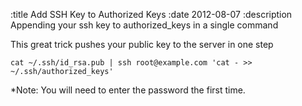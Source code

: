 :title Add SSH Key to Authorized Keys
:date 2012-08-07
:description Appending your ssh key to authorized_keys in a single command

<p>This great trick pushes your public key to the server in one step</p>

<pre><code>cat ~/.ssh/id_rsa.pub | ssh root@example.com 'cat - >> ~/.ssh/authorized_keys'</code></pre>

<p>*Note: You will need to enter the password the first time.</p>
